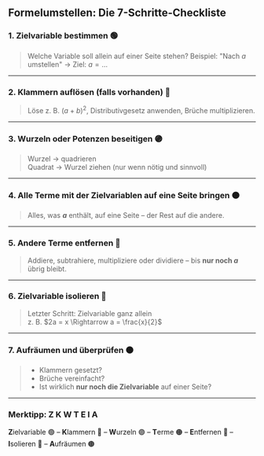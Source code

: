 ## **Formelumstellen: Die 7-Schritte-Checkliste**

### 1. **Zielvariable bestimmen** 🟢
> Welche Variable soll allein auf einer Seite stehen?
Beispiel: "Nach $a$ umstellen" → Ziel: $a = \dots$
---
### 2. **Klammern auflösen (falls vorhanden)** 🔵
> Löse z. B. $(a + b)^2$, Distributivgesetz anwenden, Brüche multiplizieren.
---
### 3. **Wurzeln oder Potenzen beseitigen** 🟣
> Wurzel → quadrieren  
> Quadrat → Wurzel ziehen (nur wenn nötig und sinnvoll)
---
### 4. **Alle Terme mit der Zielvariablen auf eine Seite bringen** 🟠
> Alles, was **$a$** enthält, auf eine Seite – der Rest auf die andere.
---
### 5. **Andere Terme entfernen** 🔴
> Addiere, subtrahiere, multipliziere oder dividiere – bis **nur noch $a$** übrig bleibt.
---
### 6. **Zielvariable isolieren** 🔷
> Letzter Schritt: Zielvariable ganz allein  
> z. B. $2a = x \Rightarrow a = \frac{x}{2}$
---
### 7. **Aufräumen und überprüfen** 🟤
> - Klammern gesetzt?
> - Brüche vereinfacht?
> - Ist wirklich **nur noch die Zielvariable** auf einer Seite?
---
### **Merktipp: Z K W T E I A**
**Z**ielvariable 🟢 – **K**lammern 🔵 – **W**urzeln 🟣 – **T**erme 🟠 – **E**ntfernen 🔴 – **I**solieren 🔷 – **A**ufräumen 🟤
